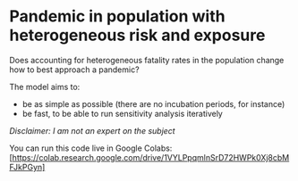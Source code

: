 # Pandemic in population with heterogeneous risk and exposure

Does accounting for heterogeneous fatality rates in the population change how to best approach a pandemic?

The model aims to:
- be as simple as possible (there are no incubation periods, for instance)
- be fast, to be able to run sensitivity analysis iteratively

*Disclaimer: I am not an expert on the subject*

You can run this code live in Google Colabs:
[https://colab.research.google.com/drive/1VYLPpqmlnSrD72HWPk0Xj8cbMFJkPGyn]

